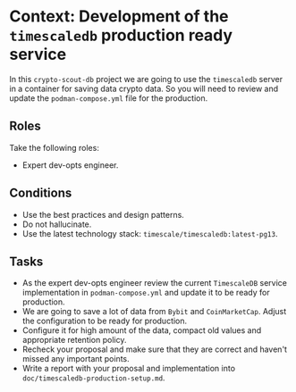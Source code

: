 # Context: Development of the `timescaledb` production ready service

In this `crypto-scout-db` project we are going to use the `timescaledb` server in a container for saving data crypto
data. So you will need to review and update the `podman-compose.yml` file for the production.

## Roles

Take the following roles:

- Expert dev-opts engineer.

## Conditions

- Use the best practices and design patterns.
- Do not hallucinate.
- Use the latest technology stack: `timescale/timescaledb:latest-pg13`.

## Tasks

- As the expert dev-opts engineer review the current `TimescaleDB` service implementation in `podman-compose.yml` and
  update it to be ready for production.
- We are going to save a lot of data from `Bybit` and `CoinMarketCap`. Adjust the configuration to be ready for production.
- Configure it for high amount of the data, compact old values and appropriate retention policy.  
- Recheck your proposal and make sure that they are correct and haven't missed any important points.
- Write a report with your proposal and implementation into `doc/timescaledb-production-setup.md`.